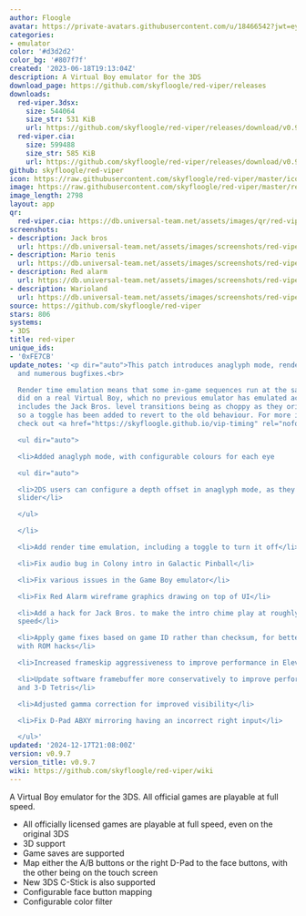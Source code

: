 ```yaml
---
author: Floogle
avatar: https://private-avatars.githubusercontent.com/u/18466542?jwt=eyJhbGciOiJIUzI1NiIsInR5cCI6IkpXVCJ9.eyJpc3MiOiJnaXRodWIuY29tIiwiYXVkIjoicmF3LmdpdGh1YnVzZXJjb250ZW50LmNvbSIsImtleSI6ImtleTEiLCJleHAiOjE3MzQ2MjE5NjAsIm5iZiI6MTczNDYyMDc2MCwicGF0aCI6Ii91LzE4NDY2NTQyIn0.4Rm64xl570xqs_Ij0741cPbt-DEGqAX_n8mWRXzKniU&v=4
categories:
- emulator
color: '#d3d2d2'
color_bg: '#807f7f'
created: '2023-06-18T19:13:04Z'
description: A Virtual Boy emulator for the 3DS
download_page: https://github.com/skyfloogle/red-viper/releases
downloads:
  red-viper.3dsx:
    size: 544064
    size_str: 531 KiB
    url: https://github.com/skyfloogle/red-viper/releases/download/v0.9.7/red-viper.3dsx
  red-viper.cia:
    size: 599488
    size_str: 585 KiB
    url: https://github.com/skyfloogle/red-viper/releases/download/v0.9.7/red-viper.cia
github: skyfloogle/red-viper
icon: https://raw.githubusercontent.com/skyfloogle/red-viper/master/icon.png
image: https://raw.githubusercontent.com/skyfloogle/red-viper/master/resources/banner.png
image_length: 2798
layout: app
qr:
  red-viper.cia: https://db.universal-team.net/assets/images/qr/red-viper-cia.png
screenshots:
- description: Jack bros
  url: https://db.universal-team.net/assets/images/screenshots/red-viper/jack-bros.png
- description: Mario tenis
  url: https://db.universal-team.net/assets/images/screenshots/red-viper/mario-tenis.png
- description: Red alarm
  url: https://db.universal-team.net/assets/images/screenshots/red-viper/red-alarm.png
- description: Warioland
  url: https://db.universal-team.net/assets/images/screenshots/red-viper/warioland.png
source: https://github.com/skyfloogle/red-viper
stars: 806
systems:
- 3DS
title: red-viper
unique_ids:
- '0xFE7CB'
update_notes: '<p dir="auto">This patch introduces anaglyph mode, render time emulation,
  and numerous bugfixes.<br>

  Render time emulation means that some in-game sequences run at the same speed they
  did on a real Virtual Boy, which no previous emulator has emulated accurately. This
  includes the Jack Bros. level transitions being as choppy as they originally were,
  so a toggle has been added to revert to the old behaviour. For more information,
  check out <a href="https://skyfloogle.github.io/vip-timing" rel="nofollow">my write-up</a>.</p>

  <ul dir="auto">

  <li>Added anaglyph mode, with configurable colours for each eye

  <ul dir="auto">

  <li>2DS users can configure a depth offset in anaglyph mode, as they have no depth
  slider</li>

  </ul>

  </li>

  <li>Add render time emulation, including a toggle to turn it off</li>

  <li>Fix audio bug in Colony intro in Galactic Pinball</li>

  <li>Fix various issues in the Game Boy emulator</li>

  <li>Fix Red Alarm wireframe graphics drawing on top of UI</li>

  <li>Add a hack for Jack Bros. to make the intro chime play at roughly the correct
  speed</li>

  <li>Apply game fixes based on game ID rather than checksum, for better compatibility
  with ROM hacks</li>

  <li>Increased frameskip aggressiveness to improve performance in Elevated Speed</li>

  <li>Update software framebuffer more conservatively to improve performance in Waterworld
  and 3-D Tetris</li>

  <li>Adjusted gamma correction for improved visibility</li>

  <li>Fix D-Pad ABXY mirroring having an incorrect right input</li>

  </ul>'
updated: '2024-12-17T21:08:00Z'
version: v0.9.7
version_title: v0.9.7
wiki: https://github.com/skyfloogle/red-viper/wiki
---
```

A Virtual Boy emulator for the 3DS. All official games are playable at full speed.
* All officially licensed games are playable at full speed, even on the original 3DS
* 3D support
* Game saves are supported
* Map either the A/B buttons or the right D-Pad to the face buttons, with the other being on the touch screen
* New 3DS C-Stick is also supported
* Configurable face button mapping
* Configurable color filter